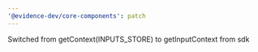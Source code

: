 ```yaml
---
'@evidence-dev/core-components': patch
---
```


Switched from getContext(INPUTS_STORE) to getInputContext from sdk
